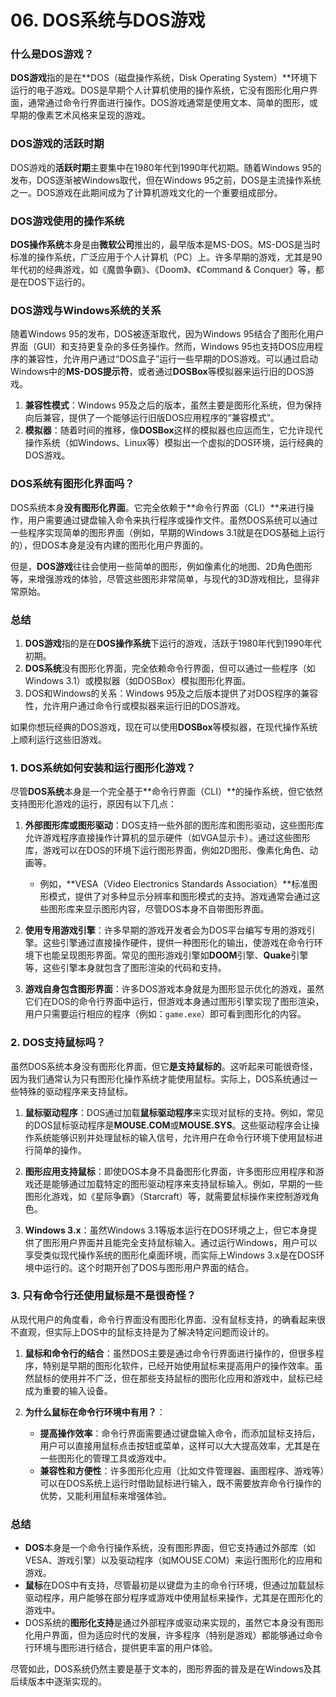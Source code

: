 # 06. DOS系统与DOS游戏
### 什么是DOS游戏？

**DOS游戏**指的是在**DOS（磁盘操作系统，Disk Operating System）**环境下运行的电子游戏。DOS是早期个人计算机使用的操作系统，它没有图形化用户界面，通常通过命令行界面进行操作。DOS游戏通常是使用文本、简单的图形，或早期的像素艺术风格来呈现的游戏。

### DOS游戏的活跃时期

DOS游戏的**活跃时期**主要集中在1980年代到1990年代初期。随着Windows 95的发布，DOS逐渐被Windows取代，但在Windows 95之前，DOS是主流操作系统之一。DOS游戏在此期间成为了计算机游戏文化的一个重要组成部分。

### DOS游戏使用的操作系统

**DOS操作系统**本身是由**微软公司**推出的，最早版本是MS-DOS。MS-DOS是当时标准的操作系统，广泛应用于个人计算机（PC）上。许多早期的游戏，尤其是90年代初的经典游戏，如《魔兽争霸》、《Doom》、《Command & Conquer》等，都是在DOS下运行的。

### DOS游戏与Windows系统的关系

随着Windows 95的发布，DOS被逐渐取代，因为Windows 95结合了图形化用户界面（GUI）和支持更复杂的多任务操作。然而，Windows 95也支持DOS应用程序的兼容性，允许用户通过“DOS盒子”运行一些早期的DOS游戏。可以通过启动Windows中的**MS-DOS提示符**，或者通过**DOSBox**等模拟器来运行旧的DOS游戏。

1. **兼容性模式**：Windows 95及之后的版本，虽然主要是图形化系统，但为保持向后兼容，提供了一个能够运行旧版DOS应用程序的“兼容模式”。
2. **模拟器**：随着时间的推移，像**DOSBox**这样的模拟器也应运而生，它允许现代操作系统（如Windows、Linux等）模拟出一个虚拟的DOS环境，运行经典的DOS游戏。

### DOS系统有图形化界面吗？

DOS系统本身**没有图形化界面**。它完全依赖于**命令行界面（CLI）**来进行操作，用户需要通过键盘输入命令来执行程序或操作文件。虽然DOS系统可以通过一些程序实现简单的图形界面（例如，早期的Windows 3.1就是在DOS基础上运行的），但DOS本身是没有内建的图形化用户界面的。

但是，**DOS游戏**往往会使用一些简单的图形，例如像素化的地图、2D角色图形等，来增强游戏的体验，尽管这些图形非常简单，与现代的3D游戏相比，显得非常原始。

### 总结

1. **DOS游戏**指的是在**DOS操作系统**下运行的游戏，活跃于1980年代到1990年代初期。
2. **DOS系统**没有图形化界面，完全依赖命令行界面，但可以通过一些程序（如Windows 3.1）或模拟器（如DOSBox）模拟图形化界面。
3. DOS和Windows的关系：Windows 95及之后版本提供了对DOS程序的兼容性，允许用户通过命令行或模拟器来运行旧的DOS游戏。

如果你想玩经典的DOS游戏，现在可以使用**DOSBox**等模拟器，在现代操作系统上顺利运行这些旧游戏。

### 1. **DOS系统如何安装和运行图形化游戏？**

尽管**DOS系统**本身是一个完全基于**命令行界面（CLI）**的操作系统，但它依然支持图形化游戏的运行，原因有以下几点：

1. **外部图形库或图形驱动**：DOS支持一些外部的图形库和图形驱动，这些图形库允许游戏程序直接操作计算机的显示硬件（如VGA显示卡）。通过这些图形库，游戏可以在DOS的环境下运行图形界面，例如2D图形、像素化角色、动画等。
   
   - 例如，**VESA（Video Electronics Standards Association）**标准图形模式，提供了对多种显示分辨率和图形模式的支持。游戏通常会通过这些图形库来显示图形内容，尽管DOS本身不自带图形界面。

2. **使用专用游戏引擎**：许多早期的游戏开发者会为DOS平台编写专用的游戏引擎。这些引擎通过直接操作硬件，提供一种图形化的输出，使游戏在命令行环境下也能呈现图形界面。常见的图形游戏引擎如**DOOM**引擎、**Quake**引擎等，这些引擎本身就包含了图形渲染的代码和支持。

3. **游戏自身包含图形界面**：许多DOS游戏本身就是为图形显示优化的游戏，虽然它们在DOS的命令行界面中运行，但游戏本身通过图形引擎实现了图形渲染，用户只需要运行相应的程序（例如：`game.exe`）即可看到图形化的内容。

### 2. **DOS支持鼠标吗？**

虽然DOS系统本身没有图形化界面，但它**是支持鼠标的**。这听起来可能很奇怪，因为我们通常认为只有图形化操作系统才能使用鼠标。实际上，DOS系统通过一些特殊的驱动程序来支持鼠标。

1. **鼠标驱动程序**：DOS通过加载**鼠标驱动程序**来实现对鼠标的支持。例如，常见的DOS鼠标驱动程序是**MOUSE.COM**或**MOUSE.SYS**。这些驱动程序会让操作系统能够识别并处理鼠标的输入信号，允许用户在命令行环境下使用鼠标进行简单的操作。

2. **图形应用支持鼠标**：即使DOS本身不具备图形化界面，许多图形应用程序和游戏还是能够通过加载特定的图形驱动程序来支持鼠标输入。例如，早期的一些图形化游戏，如《星际争霸》（Starcraft）等，就需要鼠标操作来控制游戏角色。

3. **Windows 3.x**：虽然Windows 3.1等版本运行在DOS环境之上，但它本身提供了图形用户界面并且能完全支持鼠标输入。通过运行Windows，用户可以享受类似现代操作系统的图形化桌面环境，而实际上Windows 3.x是在DOS环境中运行的。这个时期开创了DOS与图形用户界面的结合。

### 3. **只有命令行还使用鼠标是不是很奇怪？**

从现代用户的角度看，命令行界面没有图形化界面、没有鼠标支持，的确看起来很不直观，但实际上DOS中的鼠标支持是为了解决特定问题而设计的。

1. **鼠标和命令行的结合**：虽然DOS主要是通过命令行界面进行操作的，但很多程序，特别是早期的图形化软件，已经开始使用鼠标来提高用户的操作效率。虽然鼠标的使用并不广泛，但在那些支持鼠标的图形化应用和游戏中，鼠标已经成为重要的输入设备。

2. **为什么鼠标在命令行环境中有用？**：
   - **提高操作效率**：命令行界面需要通过键盘输入命令，而添加鼠标支持后，用户可以直接用鼠标点击按钮或菜单，这样可以大大提高效率，尤其是在一些图形化的管理工具或游戏中。
   - **兼容性和方便性**：许多图形化应用（比如文件管理器、画图程序、游戏等）可以在DOS系统上运行时借助鼠标进行输入，既不需要放弃命令行操作的优势，又能利用鼠标来增强体验。

### 总结

- **DOS**本身是一个命令行操作系统，没有图形界面，但它支持通过外部库（如VESA、游戏引擎）以及驱动程序（如MOUSE.COM）来运行图形化的应用和游戏。
- **鼠标**在DOS中有支持，尽管最初是以键盘为主的命令行环境，但通过加载鼠标驱动程序，用户能够在部分程序或游戏中使用鼠标来操作，尤其是在图形化的游戏中。
- DOS系统的**图形化支持**是通过外部程序或驱动来实现的，虽然它本身没有图形化用户界面，但为适应时代的发展，许多程序（特别是游戏）都能够通过命令行环境与图形进行结合，提供更丰富的用户体验。

尽管如此，DOS系统仍然主要是基于文本的，图形界面的普及是在Windows及其后续版本中逐渐实现的。